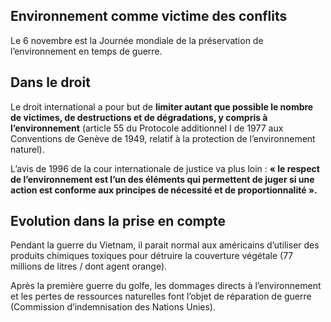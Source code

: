 ## Environnement comme victime des conflits

Le 6 novembre est la Journée mondiale de la préservation de l’environnement en temps de guerre.

## Dans le droit

Le droit international a pour but de **limiter autant que possible le nombre de victimes, de destructions et de dégradations, y compris à l’environnement** (article 55 du Protocole additionnel I de 1977 aux Conventions de Genève de 1949, relatif à la protection de l’environnement naturel).

L’avis de 1996 de la cour internationale de justice va plus loin : **« le respect de l’environnement est l’un des éléments qui permettent de juger si une action est conforme aux principes de nécessité et de proportionnalité ».**

## Evolution dans la prise en compte

Pendant la guerre du Vietnam, il parait normal aux américains d’utiliser des produits chimiques toxiques pour détruire la couverture végétale (77 millions de litres / dont agent orange).

Après la première guerre du golfe, les dommages directs à l’environnement et les pertes de ressources naturelles font l’objet de réparation de guerre (Commission d’indemnisation des Nations Unies).